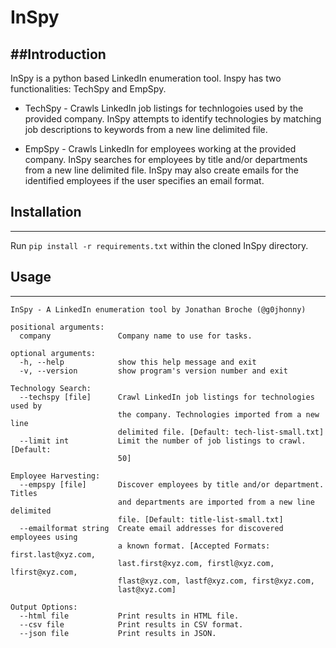 # InSpy

##Introduction
-----

InSpy is a python based LinkedIn enumeration tool. Inspy has two functionalities: TechSpy and EmpSpy.

- TechSpy - Crawls LinkedIn job listings for technlogoies used by the provided company. InSpy attempts to identify technologies by matching job descriptions to keywords from a new line delimited file.

- EmpSpy - Crawls LinkedIn for employees working at the provided company. InSpy searches for employees by title and/or departments from a new line delimited file. InSpy may also create emails for the identified employees if the user specifies an email format.

## Installation
-----

Run `pip install -r requirements.txt` within the cloned InSpy directory.

## Usage
-----

```
InSpy - A LinkedIn enumeration tool by Jonathan Broche (@g0jhonny)

positional arguments:
  company               Company name to use for tasks.

optional arguments:
  -h, --help            show this help message and exit
  -v, --version         show program's version number and exit

Technology Search:
  --techspy [file]      Crawl LinkedIn job listings for technologies used by
                        the company. Technologies imported from a new line
                        delimited file. [Default: tech-list-small.txt]
  --limit int           Limit the number of job listings to crawl. [Default:
                        50]

Employee Harvesting:
  --empspy [file]       Discover employees by title and/or department. Titles
                        and departments are imported from a new line delimited
                        file. [Default: title-list-small.txt]
  --emailformat string  Create email addresses for discovered employees using
                        a known format. [Accepted Formats: first.last@xyz.com,
                        last.first@xyz.com, firstl@xyz.com, lfirst@xyz.com,
                        flast@xyz.com, lastf@xyz.com, first@xyz.com,
                        last@xyz.com]

Output Options:
  --html file           Print results in HTML file.
  --csv file            Print results in CSV format.
  --json file           Print results in JSON.
```